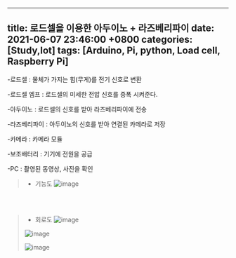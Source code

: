 <!-- post.02 -->
---
title: 로드셀을 이용한 아두이노 + 라즈베리파이
date: 2021-06-07 23:46:00 +0800
categories: [Study,Iot]
tags: [Arduino, Pi, python, Load cell, Raspberry Pi]
---

-로드셀 : 물체가 가지는 힘(무게)를 전기 신호로 변환

-로드셀 엠프 : 로드셀의 미세한 전압 신호를 증폭 시켜준다.

-아두이노 : 로드셀의 신호를 받아 라즈베리파이에 전송

-라즈베리파이 : 아두이노의 신호를 받아 연결된 카메라로 저장

-카메라 : 카메라 모듈

-보조배터리 : 기기에 전원을 공급

-PC : 촬영된 동영상, 사진을 확인

> * 기능도
>![image](https://user-images.githubusercontent.com/85295433/121037063-1e539180-c7ea-11eb-9b3f-bb1a517cecc2.png)

<br><br/>

> * 회로도
>![image](https://user-images.githubusercontent.com/85295433/121037084-227faf00-c7ea-11eb-8861-f4f11f9aaf07.png)
>
>![image](https://user-images.githubusercontent.com/85295433/121037420-67a3e100-c7ea-11eb-9384-98ce8ef770bb.png)
>
>![image](https://user-images.githubusercontent.com/85295433/121037467-6f638580-c7ea-11eb-8071-94a966d5c8d9.png)
